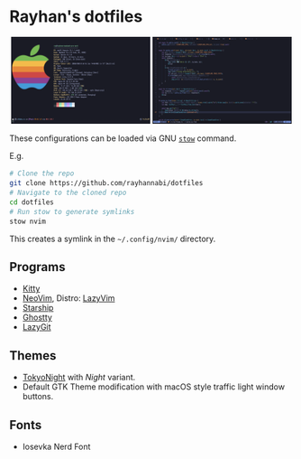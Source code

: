 # Rayhan's dotfiles

<p align="middle">
  <img src=".screenshots/term-screenshot.png" width="49%" />
  <img src=".screenshots/nvim-screenshot.png" width="49%" />
</p>

These configurations can be loaded via GNU [`stow`](https://www.gnu.org/software/stow/) command.

E.g.

```sh
# Clone the repo
git clone https://github.com/rayhannabi/dotfiles
# Navigate to the cloned repo
cd dotfiles
# Run stow to generate symlinks
stow nvim
```

This creates a symlink in the `~/.config/nvim/` directory.

## Programs

- [Kitty](https://sw.kovidgoyal.net/kitty/)
- [NeoVim](https://neovim.io/), Distro: [LazyVim](https://github.com/LazyVim/LazyVim)
- [Starship](https://starship.rs)
- [Ghostty](https://ghostty.org)
- [LazyGit](https://github.com/jesseduffield/lazygit)

## Themes

- [TokyoNight](https://github.com/folke/tokyonight.nvim) with _Night_ variant.
- Default GTK Theme modification with macOS style traffic light window buttons.

## Fonts

- Iosevka Nerd Font
